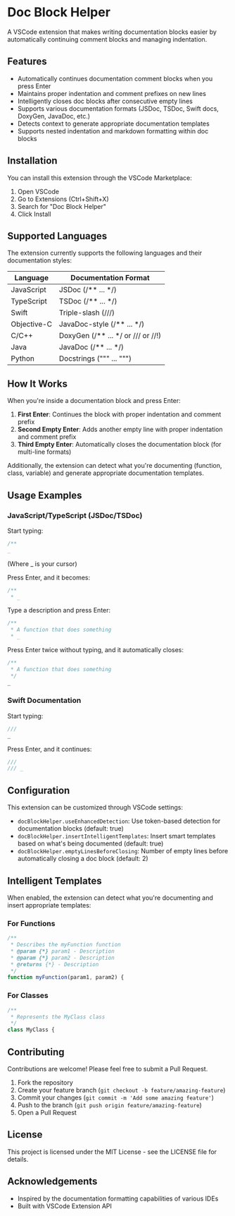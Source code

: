 # Doc Block Helper

A VSCode extension that makes writing documentation blocks easier by automatically continuing comment blocks and managing indentation.

## Features

- Automatically continues documentation comment blocks when you press Enter
- Maintains proper indentation and comment prefixes on new lines
- Intelligently closes doc blocks after consecutive empty lines
- Supports various documentation formats (JSDoc, TSDoc, Swift docs, DoxyGen, JavaDoc, etc.)
- Detects context to generate appropriate documentation templates
- Supports nested indentation and markdown formatting within doc blocks

## Installation

You can install this extension through the VSCode Marketplace:

1. Open VSCode
2. Go to Extensions (Ctrl+Shift+X)
3. Search for "Doc Block Helper"
4. Click Install

## Supported Languages

The extension currently supports the following languages and their documentation styles:

| Language | Documentation Format |
|----------|---------------------|
| JavaScript | JSDoc (/** ... */) |
| TypeScript | TSDoc (/** ... */) |
| Swift | Triple-slash (///) |
| Objective-C | JavaDoc-style (/** ... */) |
| C/C++ | DoxyGen (/** ... */ or /// or //!) |
| Java | JavaDoc (/** ... */) |
| Python | Docstrings (""" ... """) |

## How It Works

When you're inside a documentation block and press Enter:

1. **First Enter**: Continues the block with proper indentation and comment prefix
2. **Second Empty Enter**: Adds another empty line with proper indentation and comment prefix
3. **Third Empty Enter**: Automatically closes the documentation block (for multi-line formats)

Additionally, the extension can detect what you're documenting (function, class, variable) and generate appropriate documentation templates.

## Usage Examples

### JavaScript/TypeScript (JSDoc/TSDoc)

Start typing:
```javascript
/**
_
```
(Where _ is your cursor)

Press Enter, and it becomes:
```javascript
/**
 * _
```

Type a description and press Enter:
```javascript
/**
 * A function that does something
 * _
```

Press Enter twice without typing, and it automatically closes:
```javascript
/**
 * A function that does something
 */
_
```

### Swift Documentation

Start typing:
```swift
///
_
```

Press Enter, and it continues:
```swift
///
/// _
```

## Configuration

This extension can be customized through VSCode settings:

* `docBlockHelper.useEnhancedDetection`: Use token-based detection for documentation blocks (default: true)
* `docBlockHelper.insertIntelligentTemplates`: Insert smart templates based on what's being documented (default: true)
* `docBlockHelper.emptyLinesBeforeClosing`: Number of empty lines before automatically closing a doc block (default: 2)

## Intelligent Templates

When enabled, the extension can detect what you're documenting and insert appropriate templates:

### For Functions

```javascript
/**
 * Describes the myFunction function
 * @param {*} param1 - Description
 * @param {*} param2 - Description
 * @returns {*} - Description
 */
function myFunction(param1, param2) {
```

### For Classes

```javascript
/**
 * Represents the MyClass class
 */
class MyClass {
```

## Contributing

Contributions are welcome! Please feel free to submit a Pull Request.

1. Fork the repository
2. Create your feature branch (`git checkout -b feature/amazing-feature`)
3. Commit your changes (`git commit -m 'Add some amazing feature'`)
4. Push to the branch (`git push origin feature/amazing-feature`)
5. Open a Pull Request

## License

This project is licensed under the MIT License - see the LICENSE file for details.

## Acknowledgements

- Inspired by the documentation formatting capabilities of various IDEs
- Built with VSCode Extension API
